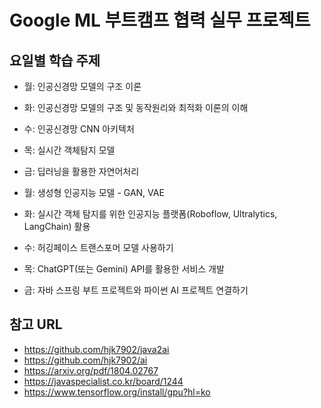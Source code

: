 # Google ML 부트캠프 협력 실무 프로젝트

## 요일별 학습 주제
* 월: 인공신경망 모델의 구조 이론
* 화: 인공신경망 모델의 구조 및 동작원리와 최적화 이론의 이해
* 수: 인공신경망 CNN 아키텍처
* 목: 실시간 객체탐지 모델
* 금: 딥러닝을 활용한 자연어처리

* 월: 생성형 인공지능 모델 - GAN, VAE
* 화: 실시간 객체 탐지를 위한 인공지능 플랫폼(Roboflow, Ultralytics, LangChain) 활용
* 수: 허깅페이스 트랜스포머 모델 사용하기
* 목: ChatGPT(또는 Gemini) API를 활용한 서비스 개발
* 금: 자바 스프링 부트 프로젝트와 파이썬 AI 프로젝트 연결하기


## 참고 URL
* https://github.com/hjk7902/java2ai
* https://github.com/hjk7902/ai
* https://arxiv.org/pdf/1804.02767
* https://javaspecialist.co.kr/board/1244
* https://www.tensorflow.org/install/gpu?hl=ko
